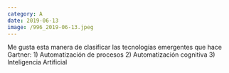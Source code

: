 ```yaml
--- 
category: A 
date: 2019-06-13 
image: /996_2019-06-13.jpeg 
--- 
```


Me gusta esta manera de clasificar las tecnologías emergentes que hace Gartner: 1) Automatización de procesos 2) Automatización cognitiva 3) Inteligencia Artificial